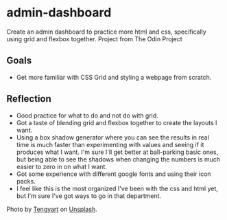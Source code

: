# admin-dashboard
Create an admin dashboard to practice more html and css, specifically using grid and flexbox together. Project from The Odin Project

## Goals

* Get more familiar with CSS Grid and styling a webpage from scratch.

## Reflection

* Good practice for what to do and not do with grid.
* Got a taste of blending grid and flexbox together to create the layouts I want.
* Using a box shadow generator where you can see the results in real time is much faster than experimenting with values and seeing if it produces what I want. I'm sure I'll get better at ball-parking basic ones, but being able to see the shadows when changing the numbers is much easier to zero in on what I want.
* Got some experience with different google fonts and using their icon packs.
* I feel like this is the most organized I've been with the css and html yet, but I'm sure I've got ways to go in that department.

Photo by [Tengyart](https://unsplash.com/photos/6tUdJ3fWgBg) on [Unsplash](https://unsplash.com/).